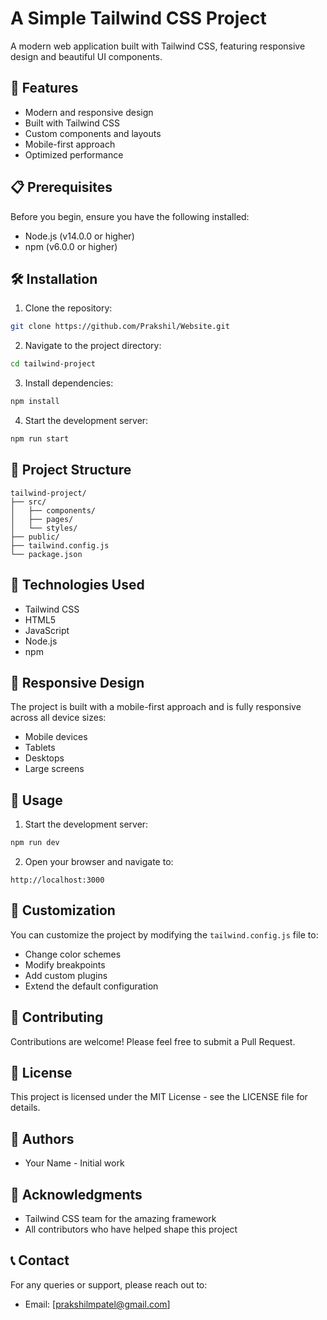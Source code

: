 # A Simple Tailwind CSS Project

A modern web application built with Tailwind CSS, featuring responsive design and beautiful UI components.

## 🚀 Features

- Modern and responsive design
- Built with Tailwind CSS
- Custom components and layouts
- Mobile-first approach
- Optimized performance

## 📋 Prerequisites

Before you begin, ensure you have the following installed:
- Node.js (v14.0.0 or higher)
- npm (v6.0.0 or higher)

## 🛠️ Installation

1. Clone the repository:
```bash
git clone https://github.com/Prakshil/Website.git
```

2. Navigate to the project directory:
```bash
cd tailwind-project
```

3. Install dependencies:
```bash
npm install
```

4. Start the development server:
```bash
npm run start
```

## 🎨 Project Structure

```
tailwind-project/
├── src/
│   ├── components/
│   ├── pages/
│   └── styles/
├── public/
├── tailwind.config.js
└── package.json
```

## 🧰 Technologies Used

- Tailwind CSS
- HTML5
- JavaScript
- Node.js
- npm

## 📱 Responsive Design

The project is built with a mobile-first approach and is fully responsive across all device sizes:
- Mobile devices
- Tablets
- Desktops
- Large screens

## 🎯 Usage

1. Start the development server:
```bash
npm run dev
```

2. Open your browser and navigate to:
```
http://localhost:3000
```

## 📝 Customization

You can customize the project by modifying the `tailwind.config.js` file to:
- Change color schemes
- Modify breakpoints
- Add custom plugins
- Extend the default configuration

## 🤝 Contributing

Contributions are welcome! Please feel free to submit a Pull Request.

## 📄 License

This project is licensed under the MIT License - see the LICENSE file for details.

## 👥 Authors

- Your Name - Initial work

## 🙏 Acknowledgments

- Tailwind CSS team for the amazing framework
- All contributors who have helped shape this project

## 📞 Contact

For any queries or support, please reach out to:
- Email: [prakshilmpatel@gmail.com]

